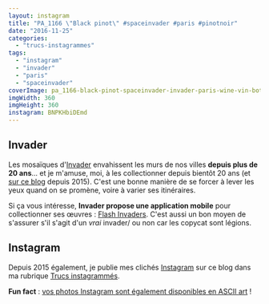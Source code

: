 ```yaml
---
layout: instagram
title: "PA_1166 \"Black pinot\" #spaceinvader #paris #pinotnoir"
date: "2016-11-25"
categories: 
  - "trucs-instagrammes"
tags: 
  - "instagram"
  - "invader"
  - "paris"
  - "spaceinvader"
coverImage: pa_1166-black-pinot-spaceinvader-invader-paris-wine-vin-bottle-bouteille-blackpinot-pinotnoir.jpg
imgWidth: 360
imgHeight: 360
instagram: BNPKHbiDEmd
---
```


## Invader

Les mosaïques d'[Invader](https://fr.wikipedia.org/wiki/Invader_%28artiste%29) envahissent les murs de nos villes **depuis plus de 20 ans**... et je m'amuse, moi, à les collectionner depuis bientôt 20 ans (et [sur ce blog](https://www.6x8.org/tag/spaceinvader/) depuis 2015). C'est une bonne manière de se forcer à lever les yeux quand on se promène, voire à varier ses itinéraires.

Si ça vous intéresse, **Invader propose une application mobile** pour collectionner ses œuvres : [Flash Invaders](http://www.space-invaders.com/flashinvaders/). C'est aussi un bon moyen de s'assurer s'il s'agit d'un _vrai_ invader/ ou non car les copycat sont légions.

## Instagram

Depuis 2015 également, je publie mes clichés [Instagram](https://www.instagram.com/zemoko/) sur ce blog dans ma rubrique [Trucs instagrammés](https://www.6x8.org/category/trucs-pris-en-photos/trucs-instagrammes/).

**Fun fact** : [vos photos Instagram sont également disponibles en ASCII art](https://www.6x8.org/2016/01/le-saviez-tu-instagram-en-ascii-art/) !
